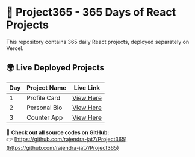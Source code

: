 # 🚀 Project365 - 365 Days of React Projects

This repository contains 365 daily React projects, deployed separately on Vercel.

## 🌍 Live Deployed Projects

| Day  | Project Name | Live Link |
|------|-------------|-----------|
| 1    | Profile Card | [View Here](https://profilecard-rj.vercel.app/) |
| 2    | Personal Bio | [View Here](https://personal-bio-rj.vercel.app/) |
| 3    | Counter App  | [View Here](https://counter-app-rj.vercel.app/) |

📌 **Check out all source codes on GitHub:**  
👉 [https://github.com/rajendra-jat7/Project365](https://github.com/rajendra-jat7/Project365)
